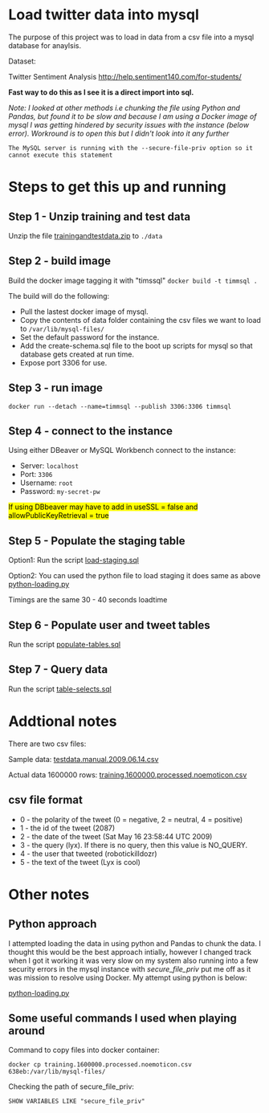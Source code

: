 # Load twitter data into mysql

The purpose of this project was to load in data from a csv file into a mysql database for anaylsis.

Dataset:

Twitter Sentiment Analysis
http://help.sentiment140.com/for-students/

**Fast way to do this as I see it is a direct import into sql.**

*Note: I looked at other methods i.e chunking the file using Python and Pandas, but found it to be slow and because I am using a Docker image of mysql I was getting hindered by security issues with the instance (below error). Workround is to open this but I didn't look into it any further*

`The MySQL server is running with the --secure-file-priv option so it cannot execute this statement`

# Steps to get this up and running
## Step 1 - Unzip training and test data

Unzip the file [trainingandtestdata.zip](./data/trainingandtestdata.zip) to `./data`

## Step 2 - build image

Build the docker image tagging it with "timssql"
`docker build -t timmsql .`

The build will do the following:
- Pull the lastest docker image of mysql.
- Copy the contents of data folder containing the csv files we want to load to `/var/lib/mysql-files/`
- Set the default password for the instance.
- Add the create-schema.sql file to the boot up scripts for mysql so that database gets created at run time.
- Expose port 3306 for use.

## Step 3 - run image

`docker run --detach --name=timmsql --publish 3306:3306 timmsql`

## Step 4 - connect to the instance

Using either DBeaver or MySQL Workbench connect to the instance:
- Server: `localhost`
- Port: `3306`
- Username: `root`
- Password: `my-secret-pw`

<mark>If using DBbeaver may have to add in useSSL = false and allowPublicKeyRetrieval = true</mark>

## Step 5 - Populate the staging table

Option1: Run the script [load-staging.sql](./scripts/load-staging.sql)

Option2: You can used the python file to load staging it does same as above [python-loading.py](./python-loading)

Timings are the same 30 - 40 seconds loadtime

## Step 6 - Populate user and tweet tables

Run the script [populate-tables.sql](./scripts/populate-tables.sql)

## Step 7 - Query data

Run the script [table-selects.sql](./scripts/table-selects.sql)

# Addtional notes

There are two csv files:

Sample data:
[testdata.manual.2009.06.14.csv](./data/testdata.manual.2009.06.14.csv)

Actual data 1600000 rows:
[training.1600000.processed.noemoticon.csv](./data/training.1600000.processed.noemoticon.csv)

## csv file format

- 0 - the polarity of the tweet (0 = negative, 2 = neutral, 4 = positive)
- 1 - the id of the tweet (2087)
- 2 - the date of the tweet (Sat May 16 23:58:44 UTC 2009)
- 3 - the query (lyx). If there is no query, then this value is NO_QUERY.
- 4 - the user that tweeted (robotickilldozr)
- 5 - the text of the tweet (Lyx is cool)

# Other notes

## Python approach 

I attempted loading the data in using python and Pandas to chunk the data. I thought this would be the best approach intially, however I changed track when I got it working it was very slow on my system also running into a few security errors in the mysql instance with *secure_file_priv* put me off as it was mission to resolve using Docker.
My attempt using python is below:

[python-loading.py](./python-loading.py)

## Some useful commands I used when playing around

Command to copy files into docker container:

`docker cp training.1600000.processed.noemoticon.csv 638eb:/var/lib/mysql-files/`

Checking the path of secure_file_priv:

`SHOW VARIABLES LIKE "secure_file_priv"`